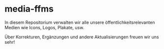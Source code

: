 # media-ffms
In diesem Repositorium verwalten wir alle unsere öffentlichkeitsrelevanten Medien wie Icons, Logos, Plakate, usw.

Über Korrekturen, Ergänzungen und andere Aktualisierungen freuen wir uns sehr!
